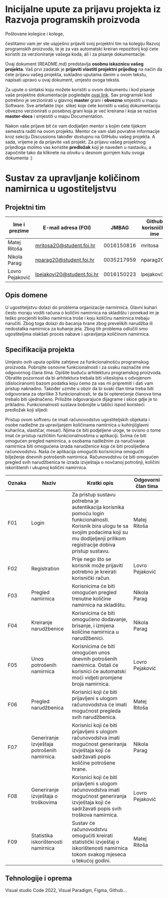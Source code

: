 # Inicijalne upute za prijavu projekta iz Razvoja programskih proizvoda

Poštovane kolegice i kolege, 

čestitamo vam jer ste uspješno prijavili svoj projektni tim na kolegiju Razvoj programskih proizvoda, te je za vas automatski kreiran repozitorij koji ćete koristiti za verzioniranje vašega koda, ali i za pisanje dokumentacije.

Ovaj dokument (README.md) predstavlja **osobnu iskaznicu vašeg projekta**. Vaš prvi zadatak je **prijaviti vlastiti projektni prijedlog** na način da ćete prijavu vašeg projekta, sukladno uputama danim u ovom tekstu, napisati upravo u ovaj dokument, umjesto ovoga teksta.

Za upute o sintaksi koju možete koristiti u ovom dokumentu i kod pisanje vaše projektne dokumentacije pogledajte [ovaj link](https://guides.github.com/features/mastering-markdown/).
Sav programski kod potrebno je verzionirati u glavnoj **master** grani i **obvezno** smjestiti u mapu Software. Sve artefakte (npr. slike) koje ćete koristiti u vašoj dokumentaciju obvezno verzionirati u posebnoj grani koja je već kreirana i koja se naziva **master-docs** i smjestiti u mapu Documentation.

Nakon vaše prijave bit će vam dodijeljen mentor s kojim ćete tijekom semestra raditi na ovom projektu. Mentor će vam slati povratne informacije kroz sekciju Discussions također dostupnu na GitHubu vašeg projekta. A sada, vrijeme je da prijavite vaš projekt. Za prijavu vašeg projektnog prijedloga molimo vas koristite **predložak** koji je naveden u nastavku, a započnite tako da kliknete na *olovku* u desnom gornjem kutu ovoga dokumenta :) 

# Sustav za upravljanje količinom namirnica u ugostiteljstvu


## Projektni tim

Ime i prezime | E-mail adresa (FOI) | JMBAG | Github korisničko ime
------------  | ------------------- | ----- | ---------------------
Matej Ritoša | mritosa20@student.foi.hr | 0016150816 | mritosa
Nikola Parag | nparag20@student.foi.hr | 0035217959 | nparag20
Lovro Pejaković | lpejakovi20@student.foi.hr | 0016150223 | lpejakovi20

## Opis domene
U ugostiteljstvu dolazi do problema organizacije narmirnica. Glavni kuhari često moraju voditi računa o količini namirnica na skladištu i ponekad im je teško procjeniti koliko namirnica troše i koju količinu namirnica trebaju naručiti. Zbog toga dolazi do bacanja hrane zbog prevelikih narudžba ili nedostatka namirnica za kuhanje jela. Zbog tih problema odlučili smo ugostiteljima olakšati proces nabave i upravljanja količinom namirnica.
## Specifikacija projekta
Umjesto ovih uputa opišite zahtjeve za funkcionalnošću programskog proizvoda. Pobrojite osnovne funkcionalnosti i za svaku naznačite ime odgovornog člana tima. Opišite buduću arhitekturu programskog proizvoda. Obratite pozornost da bi arhitektura trebala biti višeslojna s odvojenom (dislociranom) bazom podatka koju ćemo za vas mi pripremiti i dati vam pristup naknadno. Također uzmite u obzir da bi svaki član tima treba biti odgovorana za otprilike 3 funkcionalnosti, te da bi opterećenje članova tima trebalo biti ujednačeno. Priložite odgovarajuće dijagrame i skice gdje je to prikladno. Funkcionalnosti sustava bobrojite u tablici ispod koristeći predložak koji slijedi:

Pristup ovom softveru će imati računovodstvo ugostiteljskih objekata i osobe nadležne za upravljanjem količinama namirnica u kuhinji(glavni kuhar/ica, slastičar, mesar). Njima će biti podjeljene uloge,  te ovisno o tome imat će pristup različitim funkcionalnostima u aplikaciji. Svima će biti omogućen pregled namirnica, a osobama nadležnim za naručivanje namirnica biti omogućena izrada narudženice koja će biti proslijeđena računovodstvu. Naša će aplikacija omogućiti korisnicima omogućiti bilježenje dnevnih potrošenih namirnica. Računovodstvu će biti omogućen pregled svih narudžbenica te izrada izvještaja o novčanoj potrošnji, količini iskorištenih i ukupnoj količini namirnica.

Oznaka | Naziv | Kratki opis | Odgovorni član tima
------ | ----- | ----------- | -------------------
F01 | Login | Za pristup sustavu potrebna je autentikacija korisnika pomoću login funkcionalnosti. Korisnik bira ulogu te sa svojim podacima koji su mu dodijeljenji prilikom registracije dobiva pristup sustavu. | Matej Ritoša
F02 | Registration | Prije nego što se korisnik može prijaviti potrebno je kreirati korisnički račun. | Lovro Pejaković
F03 | Pregled namirnica | Korisnicima će biti omogućen pregled trenutne količine namirnica na skladištu. | Nikola Parag
F04 | Kreiranje narudžbenice | Korisnicima će biti omogućeno dodavanje, brisanje, i izmjena količine namirnica u narudžbenici. | Nikola Parag
F05 | Unos potrošenih namirnica | Korisnicima će biti omogućen unos dnevnih potrošenih namirnica. Ostali će korisnici će automatski moći vidjeti promjene broja  namirnica. | Lovro Pejaković
F06 | Pregled narudžbenica | Korisnici koji će biti prijavljeni s ulogom računovodstva će imati mogućnost pregleda svih narudžbenica. | Matej Ritoša
F07 | Generiranje izvještaja potrošenih namirnica. | Korisnici koji će biti prijavljeni s ulogom računovodstva imati mogućnost generiranja izvještaja koji će sadržavati popis količine potrošene hrane. | Nikola Parag
F08 | Generiranje izvještaja o troškovima | Korisnici koji će biti prijavljeni s ulogom računovodstva imati mogućnost generiranja izvještaja koji će sadržavati popis svih troškova namirnica. | Lovro Pejaković
F09 | Statistika iskorištenosti namirnica  | Sustav će računovodstvu omogućiti kreirati statistički izvještaj o iskorištenosti namirnica tokom svakog mjeseca u tekućoj godini. | Matej Ritoša

## Tehnologije i oprema
Visual studio Code 2022, Visual Paradigm, Figma, Github...
